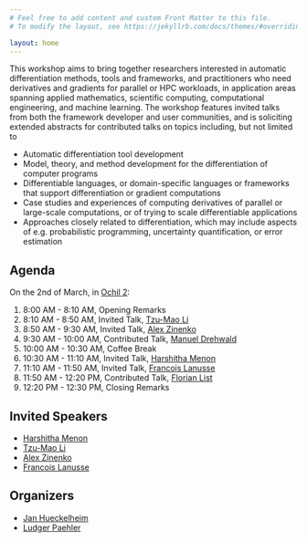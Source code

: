 ```yaml
---
# Feel free to add content and custom Front Matter to this file.
# To modify the layout, see https://jekyllrb.com/docs/themes/#overriding-theme-defaults

layout: home
---
```


This workshop aims to bring together researchers interested in automatic differentiation methods, tools and frameworks, and practitioners who need derivatives and gradients for parallel or HPC workloads, in application areas spanning applied mathematics, scientific computing, computational engineering, and machine learning. The workshop features invited talks from both the framework developer and user communities, and is soliciting extended abstracts for contributed talks on topics including, but not limited to

* Automatic differentiation tool development
* Model, theory, and method development for the differentiation of computer programs
* Differentiable languages, or domain-specific languages or frameworks that support differentiation or gradient computations
* Case studies and experiences of computing derivatives of parallel or large-scale computations, or of trying to scale differentiable applications
* Approaches closely related to differentiation, which may include aspects of e.g. probabilistic programming, uncertainty quantification, or error estimation

## Agenda

On the 2nd of March, in [Ochil 2](https://ppopp24.sigplan.org/room/PPoPP-2024-venue-ochil-2):

1. 8:00 AM - 8:10 AM, Opening Remarks
2. 8:10 AM - 8:50 AM, Invited Talk, [Tzu-Mao Li](https://cseweb.ucsd.edu/~tzli/)
3. 8:50 AM - 9:30 AM, Invited Talk, [Alex Zinenko](https://ozinenko.com)
4. 9:30 AM - 10:00 AM, Contributed Talk, [Manuel Drehwald](https://www.linkedin.com/in/manuel-drehwald)
5. 10:00 AM - 10:30 AM, Coffee Break
6. 10:30 AM - 11:10 AM, Invited Talk, [Harshitha Menon](http://www.harshithamenon.com)
7. 11:10 AM - 11:50 AM, Invited Talk, [Francois Lanusse](https://flanusse.net)
8. 11:50 AM - 12:20 PM, Contributed Talk, [Florian List](https://ucris.univie.ac.at/portal/en/persons/florian-list(33aa2256-5c70-4fd7-84ef-ba2d9e66ed44).html)
9. 12:20 PM - 12:30 PM, Closing Remarks

## Invited Speakers

* [Harshitha Menon](http://www.harshithamenon.com)
* [Tzu-Mao Li](https://cseweb.ucsd.edu/~tzli/)
* [Alex Zinenko](https://ozinenko.com)
* [Francois Lanusse](https://flanusse.net)

## Organizers

* [Jan Hueckelheim](https://www.anl.gov/profile/jan-huckelheim)
* [Ludger Paehler](https://ludger.fyi)
